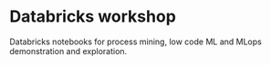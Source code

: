 # Databricks workshop

Databricks notebooks for process mining, low code ML and MLops demonstration and exploration.
